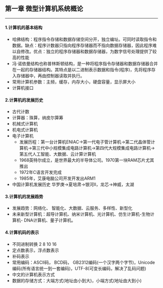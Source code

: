 ## 第一章 微型计算机系统概论
---

####  1.计算机的基本结构
- 哈佛结构：程序指令存储和数据存储空间分开，独立编址。可同时读取指令和数据。缺点：程序计数器只指向程序存储器而不指向数据存储器，因此程序难以自修改。优点：独立的程序存储器和数据存储器，为数字信号处理提供了较高的性能
- 冯·诺依曼结构也称普林斯顿结构，是一种将程序指令存储器和数据存储器合并在一起的存储器结构。其特点是以二进制表示数据和指令(程序)，先将程序存入存储器中，再由控制器读取并执行。
- 常用计算机参数：主频，缓存，内存大小，硬盘容量，显示屏大小
- 计算机接口



####  2.计算机的发展历史

- 古代计数
- 计算器：珠算，纳皮尔算筹
- 机械式计算机
- 机电式计算机
- 电子计算机
	- 发展历程：第一台计算机ENIAC->第一代电子管计算机->第二代晶体管计算机->第三代中小规模集成电路计算机->第四代大规模集成电路计算机->第五代人工智能、大数据、云计算计算机
	- 1968英特尔成立，是世界最大的半导体公司。1970第一块RAM芯片尤其推出
	- 1972年C语言开发完成
	- 1985年，艾康电脑公司开发开发出ARM1
- 中国计算机发展历史 华罗庚->夏培肃->银河II，龙芯->神威，太湖


####  3.计算机的发展趋势

- 发展趋势：网络化、 智能化、大数据、云服务、多样性、新型化
- 未来新型计算机：超导计算机、纳米计算机、光计算机、仿生计算机-生物计算机- DNA计算机、量子计算机。


####  4.计算机码的表示

- 不同进制转换 2 8 10 16
- 定点数表示，浮点数表示
- 补码表示
- 常用编码：ASCII码， BCD码， GB2312编码(一个汉字两个字节)，Unicode编码(所有语言统一到一套编码)，UTF-8(可变长编码，解决了乱码问题)
- 中文的计算机表示方式
- 数据的存储方式：大端方式(地址由小到大)，小端方式(地址由大到小)